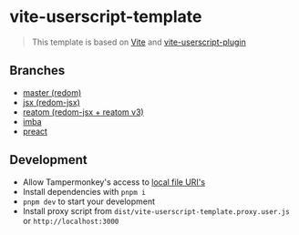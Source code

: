 # vite-userscript-template

> This template is based on [Vite](https://vitejs.dev) and [vite-userscript-plugin](https://github.com/crashmax-dev/vite-userscript-plugin)

## Branches

- [master (redom)](https://github.com/crashmax-dev/vite-userscript-template)
- [jsx (redom-jsx)](https://github.com/crashmax-dev/vite-userscript-template/tree/jsx)
- [reatom (redom-jsx + reatom v3)](https://github.com/crashmax-dev/vite-userscript-template/tree/reatom)
- [imba](https://github.com/crashmax-dev/vite-userscript-template/tree/imba)
- [preact](https://github.com/crashmax-dev/vite-userscript-template/tree/preact)

## Development

- Allow Tampermonkey's access to [local file URI's](https://tampermonkey.net/faq.php?ext=dhdg#Q204)
- Install dependencies with `pnpm i`
- `pnpm dev` to start your development
- Install proxy script from `dist/vite-userscript-template.proxy.user.js` or `http://localhost:3000`
